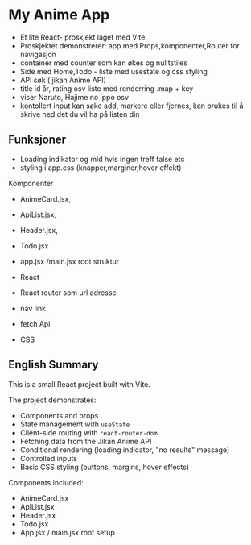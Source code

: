 # My Anime App

- Et lite React- proskjekt laget med Vite.
- Proskjektet demonstrerer: app med Props,komponenter,Router for navigasjon
- container med counter som kan økes og nulltstiles
- Side med Home,Todo - liste med usestate og css styling
- API søk ( jikan Anime API)
- title id år, rating osv liste med renderring .map + key
- viser Naruto, Hajime no ippo osv
- kontollert input kan søke add, markere eller fjernes, kan brukes til å skrive ned det du vil ha på listen din

## Funksjoner

- Loading indikator og mld hvis ingen treff false etc
- styling i app.css (knapper,marginer,hover effekt)

Komponenter

- AnimeCard.jsx,
- ApiList.jsx,
- Header.jsx,
- Todo.jsx
- app.jsx /main.jsx root struktur

- React
- React router som url adresse
- nav link
- fetch Api
- CSS

## English Summary

This is a small React project built with Vite.

The project demonstrates:

- Components and props
- State management with `useState`
- Client-side routing with `react-router-dom`
- Fetching data from the Jikan Anime API
- Conditional rendering (loading indicator, "no results" message)
- Controlled inputs
- Basic CSS styling (buttons, margins, hover effects)

Components included:

- AnimeCard.jsx
- ApiList.jsx
- Header.jsx
- Todo.jsx
- App.jsx / main.jsx root setup
